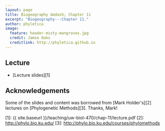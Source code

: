 ```yaml
---
layout: page
title: Biogeography &mdash; Chapter 11
excerpt: "Biogeography---Chapter 11."
author: phyletica
image:
  feature: header-misty-mangroves.jpg
  credit: Jamie Oaks
  creditlink: http://phyletica.github.io
---
```


## Lecture

*   [Lecture slides][1]

## Acknowledgements

Some of the slides and content was borrowed from [Mark Holder's][2] lectures on [Phylogenetic Methods][3]. Thanks, Mark!


 [1]: {{ site.baseurl }}/teaching/uw-biol-470/chap-11/lecture.pdf
 [2]: http://phylo.bio.ku.edu/
 [3]: http://phylo.bio.ku.edu/courses/phylomethods
